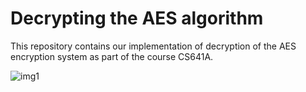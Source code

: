 # Decrypting the AES algorithm
This repository contains our implementation of decryption of the AES encryption system as part of the course CS641A.

![img1](https://github.com/akshatg20/cs641-modern-cryptology/blob/main/images/img1.png)
